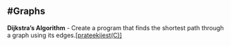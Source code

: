 #Graphs
--------

**Dijkstra’s Algorithm** - Create a program that finds the shortest path through a graph using its edges.[[prateekiiest(C)] ](https://github.com/prateekiiest/SelfProjects/blob/master/1.c)
